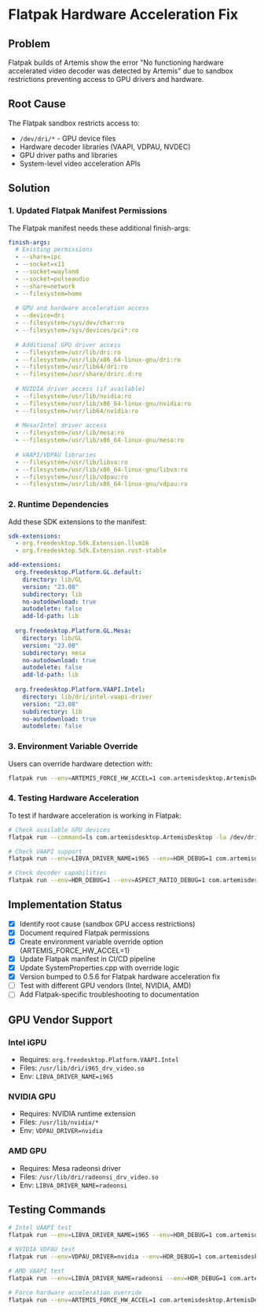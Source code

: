# Flatpak Hardware Acceleration Fix

## Problem
Flatpak builds of Artemis show the error "No functioning hardware accelerated video decoder was detected by Artemis" due to sandbox restrictions preventing access to GPU drivers and hardware.

## Root Cause
The Flatpak sandbox restricts access to:
- `/dev/dri/*` - GPU device files
- Hardware decoder libraries (VAAPI, VDPAU, NVDEC)
- GPU driver paths and libraries
- System-level video acceleration APIs

## Solution

### 1. Updated Flatpak Manifest Permissions

The Flatpak manifest needs these additional finish-args:

```yaml
finish-args:
  # Existing permissions
  - --share=ipc
  - --socket=x11
  - --socket=wayland
  - --socket=pulseaudio
  - --share=network
  - --filesystem=home
  
  # GPU and hardware acceleration access
  - --device=dri
  - --filesystem=/sys/dev/char:ro
  - --filesystem=/sys/devices/pci*:ro
  
  # Additional GPU driver access
  - --filesystem=/usr/lib/dri:ro
  - --filesystem=/usr/lib/x86_64-linux-gnu/dri:ro
  - --filesystem=/usr/lib64/dri:ro
  - --filesystem=/usr/share/drirc.d:ro
  
  # NVIDIA driver access (if available)
  - --filesystem=/usr/lib/nvidia:ro
  - --filesystem=/usr/lib/x86_64-linux-gnu/nvidia:ro
  - --filesystem=/usr/lib64/nvidia:ro
  
  # Mesa/Intel driver access
  - --filesystem=/usr/lib/mesa:ro
  - --filesystem=/usr/lib/x86_64-linux-gnu/mesa:ro
  
  # VAAPI/VDPAU libraries
  - --filesystem=/usr/lib/libva:ro
  - --filesystem=/usr/lib/x86_64-linux-gnu/libva:ro
  - --filesystem=/usr/lib/vdpau:ro
  - --filesystem=/usr/lib/x86_64-linux-gnu/vdpau:ro
```

### 2. Runtime Dependencies

Add these SDK extensions to the manifest:

```yaml
sdk-extensions:
  - org.freedesktop.Sdk.Extension.llvm16
  - org.freedesktop.Sdk.Extension.rust-stable

add-extensions:
  org.freedesktop.Platform.GL.default:
    directory: lib/GL
    version: "23.08"
    subdirectory: lib
    no-autodownload: true
    autodelete: false
    add-ld-path: lib
  
  org.freedesktop.Platform.GL.Mesa:
    directory: lib/GL
    version: "23.08"
    subdirectory: mesa
    no-autodownload: true
    autodelete: false
    add-ld-path: lib
    
  org.freedesktop.Platform.VAAPI.Intel:
    directory: lib/dri/intel-vaapi-driver
    version: "23.08"
    subdirectory: lib
    no-autodownload: true
    autodelete: false
```

### 3. Environment Variable Override

Users can override hardware detection with:

```bash
flatpak run --env=ARTEMIS_FORCE_HW_ACCEL=1 com.artemisdesktop.ArtemisDesktop
```

### 4. Testing Hardware Acceleration

To test if hardware acceleration is working in Flatpak:

```bash
# Check available GPU devices
flatpak run --command=ls com.artemisdesktop.ArtemisDesktop -la /dev/dri/

# Check VAAPI support
flatpak run --env=LIBVA_DRIVER_NAME=i965 --env=HDR_DEBUG=1 com.artemisdesktop.ArtemisDesktop

# Check decoder capabilities
flatpak run --env=HDR_DEBUG=1 --env=ASPECT_RATIO_DEBUG=1 com.artemisdesktop.ArtemisDesktop
```

## Implementation Status

- [x] Identify root cause (sandbox GPU access restrictions)
- [x] Document required Flatpak permissions
- [x] Create environment variable override option (ARTEMIS_FORCE_HW_ACCEL=1)
- [x] Update Flatpak manifest in CI/CD pipeline
- [x] Update SystemProperties.cpp with override logic
- [x] Version bumped to 0.5.6 for Flatpak hardware acceleration fix
- [ ] Test with different GPU vendors (Intel, NVIDIA, AMD)
- [ ] Add Flatpak-specific troubleshooting to documentation

## GPU Vendor Support

### Intel iGPU
- Requires: `org.freedesktop.Platform.VAAPI.Intel`
- Files: `/usr/lib/dri/i965_drv_video.so`
- Env: `LIBVA_DRIVER_NAME=i965`

### NVIDIA GPU
- Requires: NVIDIA runtime extension
- Files: `/usr/lib/nvidia/*`
- Env: `VDPAU_DRIVER=nvidia`

### AMD GPU  
- Requires: Mesa radeonsi driver
- Files: `/usr/lib/dri/radeonsi_drv_video.so`
- Env: `LIBVA_DRIVER_NAME=radeonsi`

## Testing Commands

```bash
# Intel VAAPI test
flatpak run --env=LIBVA_DRIVER_NAME=i965 --env=HDR_DEBUG=1 com.artemisdesktop.ArtemisDesktop

# NVIDIA VDPAU test  
flatpak run --env=VDPAU_DRIVER=nvidia --env=HDR_DEBUG=1 com.artemisdesktop.ArtemisDesktop

# AMD VAAPI test
flatpak run --env=LIBVA_DRIVER_NAME=radeonsi --env=HDR_DEBUG=1 com.artemisdesktop.ArtemisDesktop

# Force hardware acceleration override
flatpak run --env=ARTEMIS_FORCE_HW_ACCEL=1 com.artemisdesktop.ArtemisDesktop
```
